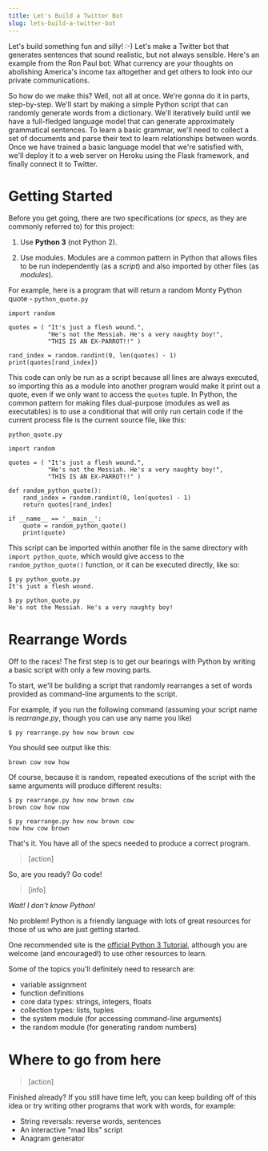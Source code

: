 ```yaml
---
title: Let's Build a Twitter Bot
slug: lets-build-a-twitter-bot
---
```


Let's build something fun and silly! :-) Let's make a Twitter bot that generates sentences that sound realistic, but not always sensible. Here's an example from the Ron Paul bot:
What currency are your thoughts on abolishing America's income tax altogether and get others to look into our private communications.

So how do we make this? Well, not all at once. We're gonna do it in parts, step-by-step. We'll start by making a simple Python script that can randomly generate words from a dictionary. We'll iteratively build until we have a full-fledged language model that can generate approximately grammatical sentences. To learn a basic grammar, we'll need to collect a set of documents and parse their text to learn relationships between words. Once we have trained a basic language model that we're satisfied with, we'll deploy it to a web server on Heroku using the Flask framework, and finally connect it to Twitter.

Getting Started
==

Before you get going, there are two specifications (or *specs*, as they are commonly referred to) for this project:

1.  Use **Python 3** (not Python 2).

2.  Use modules. Modules are a common pattern in Python that allows files to be run independently (as a *script*) and also imported by other files (as *modules*).

For example, here is a program that will return a random Monty Python quote -
`python_quote.py`

	import random

	quotes = ( "It's just a flesh wound.",
	           "He's not the Messiah. He's a very naughty boy!",
	           "THIS IS AN EX-PARROT!!" )

	rand_index = random.randint(0, len(quotes) - 1)
	print(quotes[rand_index])

This code can only be run as a script because all lines are always executed, so importing this as a module into another program would make it print out a quote, even if we only want to access the `quotes` tuple. In Python, the common pattern for making files dual-purpose (modules as well as executables) is to use a conditional that will only run certain code if the current process file is the current source file, like this:

`python_quote.py`

	import random

	quotes = ( "It's just a flesh wound.",
	           "He's not the Messiah. He's a very naughty boy!",
	           "THIS IS AN EX-PARROT!!" )

	def random_python_quote():
	    rand_index = random.randint(0, len(quotes) - 1)
	    return quotes[rand_index]

	if __name__ == '__main__':
	    quote = random_python_quote()
	    print(quote)

This script can be imported within another file in the same directory with `import python_quote`, which would give access to the `random_python_quote()` function, or it can be executed directly, like so:

	$ py python_quote.py
	It's just a flesh wound.

	$ py python_quote.py
	He's not the Messiah. He's a very naughty boy!


Rearrange Words
==

Off to the races! The first step is to get our bearings with Python by writing a basic script with only a few moving parts.

To start, we'll be building a script that randomly rearranges a set of words provided as command-line arguments to the script.

For example, if you run the following command (assuming your script name is *rearrange.py*, though you can use any name you like)

	$ py rearrange.py how now brown cow

You should see output like this:

	brown cow now how

Of course, because it is random, repeated executions of the script with the same arguments will produce different results:

	$ py rearrange.py how now brown cow
	brown cow how now

	$ py rearrange.py how now brown cow
	now how cow brown

That's it. You have all of the specs needed to produce a correct program.

> [action]
>
So, are you ready? Go code!

<!-- html comment to break boxes -->

> [info]
>
*Wait! I don't know Python!*
>
No problem! Python is a friendly language with lots of great resources for those of us who are just getting started.
>
One recommended site is the [official Python 3 Tutorial](https://docs.python.org/3/tutorial/), although you are welcome (and encouraged!) to use other resources to learn.
>
Some of the topics you'll definitely need to research are:
* variable assignment
* function definitions
* core data types: strings, integers, floats
* collection types: lists, tuples
* the system module (for accessing command-line arguments)
* the random module (for generating random numbers)

Where to go from here
==

> [action]
>
Finished already? If you still have time left, you can keep building off of this idea or try writing other programs that work with words, for example:
* String reversals: reverse words, sentences
* An interactive "mad libs" script
* Anagram generator
